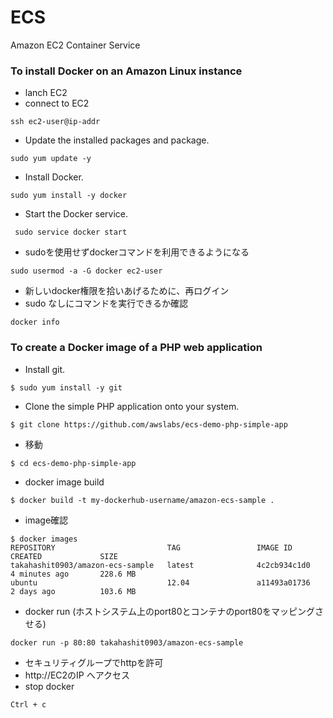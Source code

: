 # ECS
Amazon EC2 Container Service


### To install Docker on an Amazon Linux instance

- lanch EC2
- connect to EC2
```
ssh ec2-user@ip-addr
```
- Update the installed packages and package.
```
sudo yum update -y
```
- Install Docker.
```
sudo yum install -y docker
```
- Start the Docker service.
```
 sudo service docker start
```
- sudoを使用せずdockerコマンドを利用できるようになる
```
sudo usermod -a -G docker ec2-user
```
- 新しいdocker権限を拾いあげるために、再ログイン
- sudo なしにコマンドを実行できるか確認
```
docker info
```


### To create a Docker image of a PHP web application

- Install git.
```
$ sudo yum install -y git
```
- Clone the simple PHP application onto your system.
```
$ git clone https://github.com/awslabs/ecs-demo-php-simple-app
```
- 移動
```
$ cd ecs-demo-php-simple-app
```
- docker image build
```
$ docker build -t my-dockerhub-username/amazon-ecs-sample .
```
- image確認
```
$ docker images
REPOSITORY                         TAG                 IMAGE ID            CREATED             SIZE
takahashit0903/amazon-ecs-sample   latest              4c2cb934c1d0        4 minutes ago       228.6 MB
ubuntu                             12.04               a11493a01736        2 days ago          103.6 MB
```
- docker run (ホストシステム上のport80とコンテナのport80をマッピングさせる)
```
docker run -p 80:80 takahashit0903/amazon-ecs-sample
```
- セキュリティグループでhttpを許可
- http://EC2のIP へアクセス
- stop docker
```
Ctrl + c
```
